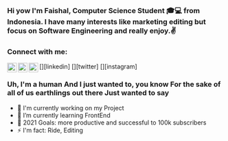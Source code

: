 ### Hi yow I'm Faishal, Computer Science Student 🎓💻 from Indonesia. I have many interests like marketing editing but focus on Software Engineering and really enjoy.✌

### Connect with me:

[<img align="left" alt="Sinatrio | Linkedin" width="22px" src="https://cdn.jsdelivr.net/npm/simple-icons@v4/icons/linkedin.svg">][linkedin]
[<img align="left" alt="Sinatrio | Twitter" width="22px" src="https://cdn.jsdelivr.net/npm/simple-icons@v4/icons/twitter.svg">][twitter]
[<img align="left" alt="Sinatrio | Instagram" width="22px" src="https://cdn.jsdelivr.net/npm/simple-icons@v4/icons/instagram.svg">][instagram]

### Uh, I'm a human And I just wanted to, you know For the sake of all of us earthlings out there Just wanted to say
- 🏢 I'm currently working on my Project
- 🌱 I’m currently learning FrontEnd
- 🎯 2021 Goals: more productive and successful to 100k subscribers
- ⚡ I'm fact: Ride, Editing
